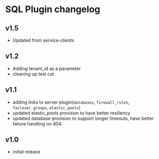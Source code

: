 # SQL Plugin changelog

## v1.5

- Updated from service-clients

## v1.2

- Adding tenant_id as a parameter
- cleaning up test cat

## v1.1

- adding links to server plugin(`databases`, `firewall_rules`, `failover_groups`, `elastic_pools`)
- updated elastic_pools provision to have better resiliency
- updated database provision to support longer timeouts, have better failure handling on 404.

## v1.0

- initial release
